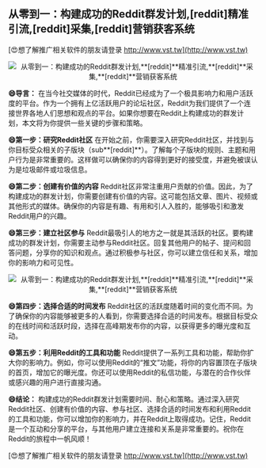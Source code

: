 ## **从零到一：构建成功的Reddit群发计划,**[reddit]**精准引流,**[reddit]**采集,**[reddit]**营销获客系统**

[😍想了解推广相关软件的朋友请登录 http://www.vst.tw](http://www.vst.tw)

 <center><img src="https://vst.tw/MP4/tuiguang/png/8.png" alt="从零到一：构建成功的Reddit群发计划,**[reddit]**精准引流,**[reddit]**采集,**[reddit]**营销获客系统"></center>

**😄导言：**
在当今社交媒体的时代，Reddit已经成为了一个极具影响力和用户活跃度的平台。作为一个拥有上亿活跃用户的论坛社区，Reddit为我们提供了一个连接世界各地人们思想和观点的平台。如果你想要在Reddit上构建成功的群发计划，本文将为你提供一些关键的步骤和策略。

**😄第一步：研究Reddit社区**
在开始之前，你需要深入研究Reddit社区，并找到与你目标受众相关的子版块（sub**[reddit]**）。了解每个子版块的规则、主题和用户行为是非常重要的。这样做可以确保你的内容得到更好的接受度，并避免被误认为是垃圾邮件或垃圾信息。

**😄第二步：创建有价值的内容**
Reddit社区非常注重用户贡献的价值。因此，为了构建成功的群发计划，你需要创建有价值的内容。这可能包括文章、图片、视频或其他形式的媒体。确保你的内容是有趣、有用和引人入胜的，能够吸引和激发Reddit用户的兴趣。

**😄第三步：建立社区参与**
Reddit最吸引人的地方之一就是其活跃的社区。要构建成功的群发计划，你需要主动参与Reddit社区。回复其他用户的帖子、提问和回答问题，分享你的知识和观点。通过积极参与社区，你可以建立信任和关系，增加你的影响力和可见性。

 <center><img src="https://vst.tw/MP4/tuiguang/png/5.png" alt="从零到一：构建成功的Reddit群发计划,**[reddit]**精准引流,**[reddit]**采集,**[reddit]**营销获客系统"></center>

**😄第四步：选择合适的时间发布**
Reddit社区的活跃度随着时间的变化而不同。为了确保你的内容能够被更多的人看到，你需要选择合适的时间发布。根据目标受众的在线时间和活跃时段，选择在高峰期发布你的内容，以获得更多的曝光度和互动。

**😄第五步：利用Reddit的工具和功能**
Reddit提供了一系列工具和功能，帮助你扩大你的影响力。例如，你可以使用Reddit的“推文”功能，将你的内容置顶在子版块的首页，增加它的曝光度。你还可以使用Reddit的私信功能，与潜在的合作伙伴或感兴趣的用户进行直接沟通。

**😄结论：**
构建成功的Reddit群发计划需要时间、耐心和策略。通过深入研究Reddit社区、创建有价值的内容、参与社区、选择合适的时间发布和利用Reddit的工具和功能，你可以增加你的影响力，并在Reddit上取得成功。记住，Reddit是一个互动和分享的平台，与其他用户建立连接和关系是非常重要的。祝你在Reddit的旅程中一帆风顺！

[😍想了解推广相关软件的朋友请登录 http://www.vst.tw](http://www.vst.tw)



